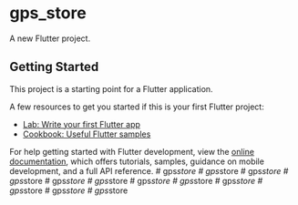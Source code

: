 # gps_store

A new Flutter project.

## Getting Started

This project is a starting point for a Flutter application.

A few resources to get you started if this is your first Flutter project:

- [Lab: Write your first Flutter app](https://docs.flutter.dev/get-started/codelab)
- [Cookbook: Useful Flutter samples](https://docs.flutter.dev/cookbook)

For help getting started with Flutter development, view the
[online documentation](https://docs.flutter.dev/), which offers tutorials,
samples, guidance on mobile development, and a full API reference.
#   g p s _ s t o r e  
 #   g p s _ s t o r e  
 #   g p s _ s t o r e  
 #   g p s _ s t o r e  
 #   g p s _ s t o r e  
 #   g p s _ s t o r e  
 #   g p s _ s t o r e  
 #   g p s _ s t o r e  
 #   g p s _ s t o r e  
 #   g p s _ s t o r e  
 #   g p s _ s t o r e  
 #   g p s _ s t o r e  
 